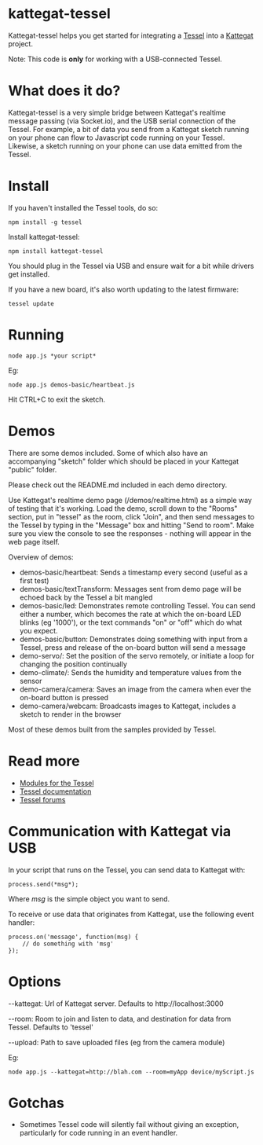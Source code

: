 kattegat-tessel
===============

Kattegat-tessel helps you get started for integrating a [Tessel](http://tessel.io) into a [Kattegat](https://github.com/ClintH/kattegat/) project.

Note: This code is **only** for working with a USB-connected Tessel.

# What does it do?

Kattegat-tessel is a very simple bridge between Kattegat's realtime message passing (via Socket.io), and the USB serial connection of the Tessel. For example, a bit of data you send from a Kattegat sketch running on your phone can flow to Javascript code running on your Tessel. Likewise, a sketch running on your phone can use data emitted from the Tessel.

# Install

If you haven't installed the Tessel tools, do so:

```
npm install -g tessel
```

Install kattegat-tessel:

```
npm install kattegat-tessel
```

You should plug in the Tessel via USB and ensure wait for a bit while drivers get installed.

If you have a new board, it's also worth updating to the latest firmware:

```
tessel update
```


# Running

```
node app.js *your script*
```

Eg:

```
node app.js demos-basic/heartbeat.js
```

Hit CTRL+C to exit the sketch.

# Demos

There are some demos included. Some of which also have an accompanying "sketch" folder which should be placed in your Kattegat "public" folder.

Please check out the README.md included in each demo directory.

Use Kattegat's realtime demo page (/demos/realtime.html) as a simple way of testing that it's working. Load the demo, scroll down to the "Rooms" section, put in "tessel" as the room, click "Join", and then send messages to the Tessel by typing in the "Message" box and hitting "Send to room". Make sure you view the console to see the responses - nothing will appear in the web page itself.


Overview of demos:
* demos-basic/heartbeat: Sends a timestamp every second (useful as a first test)
* demos-basic/textTransform: Messages sent from demo page will be echoed back by the Tessel a bit mangled
* demos-basic/led: Demonstrates remote controlling Tessel. You can send either a number, which becomes the rate at which the on-board LED blinks (eg '1000'), or the text commands "on" or "off" which do what you expect.
* demos-basic/button: Demonstrates doing something with input from a Tessel, press and release of the on-board button will send a message
* demo-servo/: Set the position of the servo remotely, or initiate a loop for changing the position continually
* demo-climate/: Sends the humidity and temperature values from the sensor
* demo-camera/camera: Saves an image from the camera when ever the on-board button is pressed
* demo-camera/webcam: Broadcasts images to Kattegat, includes a sketch to render in the browser 

Most of these demos built from the samples provided by Tessel.

# Read more

* [Modules for the Tessel](https://tessel.io/modules)
* [Tessel documentation](https://tessel.io/docs/home)
* [Tessel forums](https://forums.tessel.io/)

# Communication with Kattegat via USB

In your script that runs on the Tessel, you can send data to Kattegat with:

```
process.send(*msg*); 
```

Where *msg* is the simple object you want to send.

To receive or use data that originates from Kattegat, use the following event handler:

```
process.on('message', function(msg) {
	// do something with 'msg'
});
```

# Options

--kattegat: Url of Kattegat server. Defaults to http://localhost:3000

--room: Room to join and listen to data, and destination for data from Tessel. Defaults to 'tessel'

--upload: Path to save uploaded files (eg from the camera module)

Eg:

```node app.js --kattegat=http://blah.com --room=myApp device/myScript.js```

# Gotchas

* Sometimes Tessel code will silently fail without giving an exception, particularly for code running in an event handler.
